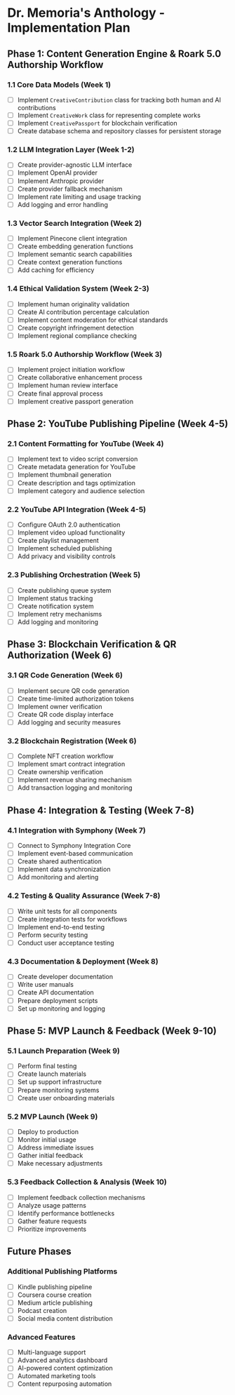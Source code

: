 # Dr. Memoria's Anthology - Implementation Plan

## Phase 1: Content Generation Engine & Roark 5.0 Authorship Workflow

### 1.1 Core Data Models (Week 1)

- [ ] Implement `CreativeContribution` class for tracking both human and AI contributions
- [ ] Implement `CreativeWork` class for representing complete works
- [ ] Implement `CreativePassport` for blockchain verification
- [ ] Create database schema and repository classes for persistent storage

### 1.2 LLM Integration Layer (Week 1-2)

- [ ] Create provider-agnostic LLM interface
- [ ] Implement OpenAI provider
- [ ] Implement Anthropic provider
- [ ] Create provider fallback mechanism
- [ ] Implement rate limiting and usage tracking
- [ ] Add logging and error handling

### 1.3 Vector Search Integration (Week 2)

- [ ] Implement Pinecone client integration
- [ ] Create embedding generation functions
- [ ] Implement semantic search capabilities
- [ ] Create context generation functions
- [ ] Add caching for efficiency

### 1.4 Ethical Validation System (Week 2-3)

- [ ] Implement human originality validation
- [ ] Create AI contribution percentage calculation
- [ ] Implement content moderation for ethical standards
- [ ] Create copyright infringement detection
- [ ] Implement regional compliance checking

### 1.5 Roark 5.0 Authorship Workflow (Week 3)

- [ ] Implement project initiation workflow
- [ ] Create collaborative enhancement process
- [ ] Implement human review interface
- [ ] Create final approval process
- [ ] Implement creative passport generation

## Phase 2: YouTube Publishing Pipeline (Week 4-5)

### 2.1 Content Formatting for YouTube (Week 4)

- [ ] Implement text to video script conversion
- [ ] Create metadata generation for YouTube
- [ ] Implement thumbnail generation
- [ ] Create description and tags optimization
- [ ] Implement category and audience selection

### 2.2 YouTube API Integration (Week 4-5)

- [ ] Configure OAuth 2.0 authentication
- [ ] Implement video upload functionality
- [ ] Create playlist management
- [ ] Implement scheduled publishing
- [ ] Add privacy and visibility controls

### 2.3 Publishing Orchestration (Week 5)

- [ ] Create publishing queue system
- [ ] Implement status tracking
- [ ] Create notification system
- [ ] Implement retry mechanisms
- [ ] Add logging and monitoring

## Phase 3: Blockchain Verification & QR Authorization (Week 6)

### 3.1 QR Code Generation (Week 6)

- [ ] Implement secure QR code generation
- [ ] Create time-limited authorization tokens
- [ ] Implement owner verification
- [ ] Create QR code display interface
- [ ] Add logging and security measures

### 3.2 Blockchain Registration (Week 6)

- [ ] Complete NFT creation workflow
- [ ] Implement smart contract integration
- [ ] Create ownership verification
- [ ] Implement revenue sharing mechanism
- [ ] Add transaction logging and monitoring

## Phase 4: Integration & Testing (Week 7-8)

### 4.1 Integration with Symphony (Week 7)

- [ ] Connect to Symphony Integration Core
- [ ] Implement event-based communication
- [ ] Create shared authentication
- [ ] Implement data synchronization
- [ ] Add monitoring and alerting

### 4.2 Testing & Quality Assurance (Week 7-8)

- [ ] Write unit tests for all components
- [ ] Create integration tests for workflows
- [ ] Implement end-to-end testing
- [ ] Perform security testing
- [ ] Conduct user acceptance testing

### 4.3 Documentation & Deployment (Week 8)

- [ ] Create developer documentation
- [ ] Write user manuals
- [ ] Create API documentation
- [ ] Prepare deployment scripts
- [ ] Set up monitoring and logging

## Phase 5: MVP Launch & Feedback (Week 9-10)

### 5.1 Launch Preparation (Week 9)

- [ ] Perform final testing
- [ ] Create launch materials
- [ ] Set up support infrastructure
- [ ] Prepare monitoring systems
- [ ] Create user onboarding materials

### 5.2 MVP Launch (Week 9)

- [ ] Deploy to production
- [ ] Monitor initial usage
- [ ] Address immediate issues
- [ ] Gather initial feedback
- [ ] Make necessary adjustments

### 5.3 Feedback Collection & Analysis (Week 10)

- [ ] Implement feedback collection mechanisms
- [ ] Analyze usage patterns
- [ ] Identify performance bottlenecks
- [ ] Gather feature requests
- [ ] Prioritize improvements

## Future Phases

### Additional Publishing Platforms

- [ ] Kindle publishing pipeline
- [ ] Coursera course creation
- [ ] Medium article publishing
- [ ] Podcast creation
- [ ] Social media content distribution

### Advanced Features

- [ ] Multi-language support
- [ ] Advanced analytics dashboard
- [ ] AI-powered content optimization
- [ ] Automated marketing tools
- [ ] Content repurposing automation
